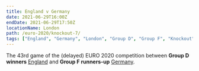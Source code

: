 ```yaml
---
title: England v Germany
date: 2021-06-29T16:00Z
endDate: 2021-06-29T17:50Z
locationName: London
path: /euro-2020/knockout-7/
tags: ["England", "Germany", "London", "Group D", "Group F", "Knockout", "Group of 16", "EURO 2020"]
---
```


The 43rd game of the (delayed) EURO 2020 competition between **Group D winners** [England](/england) and **Group F runners-up** [Germany](/germany).